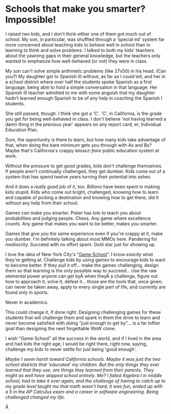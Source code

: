 # Schools that make you smarter? Impossible!

I raised two kids, and I don't think either one of them got much out of school. My son, in particular, was shuffled through a 'special ed' system far more concerned about teaching kids to behave well in school than in learning to think and solve problems. I talked to both my kids' teachers about the yawning gaps in their general knowledge, but the teachers only wanted to emphasize how well-behaved (or not) they were in class.

My son can't solve simple arithmetic problems (like 27x50) in his head. (Can you?) My daughter got to Spanish III without, as far as I could tell, and her in a school district where over half the students spoke Spanish as a first language, being able to hold a simple conversation in that language. Her Spanish III teacher admitted to me with some anguish that my daughter hadn't learned enough Spanish to be of any help in coaching the Spanish I students.

She still passed, though. I think she got a 'C'. 'C', in California, is the grade you get for being well-behaved in class. I don't believe 'not having learned a damn thing in the previous year' appears on any report card, er, Individual Education Plan.

Sure, the opportunity is there to learn, but how many kids take advantage of that, when doing the bare minimum gets you through with As and Bs? Maybe that's California's crappy *laissez-faire* public education system at work.

Without the pressure to get good grades, kids don't challenge themselves. If people aren't continually challenged, they get dumber. Kids come out of a system that has spend twelve years turning their potential into ashes.

And it does a *really good* job of it, too. *Billions* have been spent in making kids stupid. Kids who come out bright, challenged, knowing how to learn and capable of picking a destination and knowing how to get there, did it without any help from their school.

Games *can* make you smarter. Poker has lots to teach you about probabilities and judging people. Chess. Any game where excellence counts. Any game that makes you want to be better, makes you smarter.

Games that give you the same experience even if you're crappy at it, make you dumber. I'm definitely talking about most MMOs here. Pandering for mediocrity. Succeed with no effort spent. Gold star just for showing up.

I love the *idea* of New York City's "[Game School](http://www.wired.com/culture/education/news/2007/07/game_school)". I know *exactly* what they're getting at. Challenge kids by using games to encourage kids to want to become better. If they pull it off... make the games challenging, design them so that learning is the only possible way to succeed... Use the raw elemental power anyone can get byÂ when theyÂ a challenge, figure out how to approach it, solve it, defeat it... those are the tools that, once given, can never be taken away, apply to every single part of life, and currently are found only in sports.

Never in academics.

This could change it, if done right. Designing challenging games for these students that will challenge them and spark in them the drive to learn and never become satisfied with doing "just enough to get by"... is a far loftier goal than designing the next forgettable WoW clone.

I wish "Game School" all the success in the world, and if I lived in the area and had kids the right age, I would be right there, right now, saying, challenge my kids to never settle for just being 'good enough'.

*Maybe I seem harsh toward California schools. Maybe it was just the two school districts that 'educated' my children. But the only things they ever learned that they use, are things they learned from their parents. They might as well have skipped school entirely. Me? I failed Algebra I in middle school, had to take it over again, and the challenge of having to catch up to my grade level taught me that math wasn't hard, it was fun, ended up with a 5 in the AP Calculus exam and a career in software engineering. Being challenged changed my life.*

Â 
